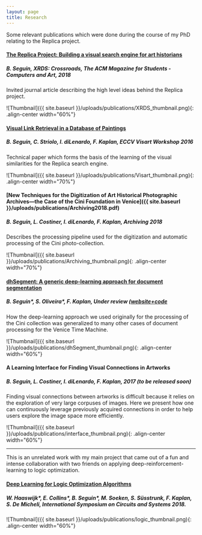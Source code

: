 ```yaml
---
layout: page
title: Research
---
```



Some relevant publications which were done during the course of my PhD relating to the Replica project.

#### **[The Replica Project: Building a visual search engine for art historians](https://dl.acm.org/authorize?N658957)**
##### *B. Seguin*, XRDS: Crossroads, The ACM Magazine for Students - Computers and Art, 2018

Invited journal article describing the high level ideas behind the Replica project.

![Thumbnail]({{ site.baseurl }}/uploads/publications/XRDS_thumbnail.png){: .align-center width="60%"}

#### **[Visual Link Retrieval in a Database of Paintings](https://infoscience.epfl.ch/record/223771)** 
##### *B. Seguin, C. Striolo, I. diLenardo, F. Kaplan*, ECCV Visart Workshop 2016

Technical paper which forms the basis of the learning of the visual similarities for the Replica search engine.

![Thumbnail]({{ site.baseurl }}/uploads/publications/Visart_thumbnail.png){: .align-center width="70%"}

#### **[New Techniques for the Digitization of Art Historical Photographic Archives—the Case of the Cini Foundation in Venice]({{ site.baseurl }}/uploads/publications/Archiving2018.pdf)**
##### *B. Seguin, L. Costiner, I. diLenardo, F. Kaplan*, Archiving 2018

Describes the processing pipeline used for the digitization and automatic processing of the Cini photo-collection.

![Thumbnail]({{ site.baseurl }}/uploads/publications/Archiving_thumbnail.png){: .align-center width="70%"}

#### **[dhSegment: A generic deep-learning approach for document segmentation](https://arxiv.org/abs/1804.10371)**
##### *B. Seguin\*, S. Oliveira\*, F. Kaplan*, Under review ([website+code](https://dhlab-epfl.github.io/dhSegment/)

How the deep-learning approach we used originally for the processing of the Cini collection was generalized to many other cases of document processing for the Venice Time Machine.

![Thumbnail]({{ site.baseurl }}/uploads/publications/dhSegment_thumbnail.png){: .align-center width="60%"}


#### **A Learning Interface for Finding Visual Connections in Artworks**
##### *B. Seguin, L. Costiner, I. diLenardo, F. Kaplan*, 2017 (to be released soon)

Finding visual connections between artworks is difficult because it relies on the exploration of very large corpuses of images. Here we present how one can continuously leverage previously acquired connections in order to help users explore the image space more efficiently.

![Thumbnail]({{ site.baseurl }}/uploads/publications/interface_thumbnail.png){: .align-center width="60%"}

<!-- ACM DL Article: The Replica Project: Building a visual search engine for art historians
<div class="acmdlitem" id="item3186653"><img src="//dl.acm.org/images/oa.gif" width="25" height="25" border="0" alt="ACM DL Author-ize service" style="vertical-align:middle"/><a href="https://dl.acm.org/authorize?N658957" title="The Replica Project: Building a visual search engine for art historians">The Replica Project: Building a visual search engine for art historians</a><div style="margin-left:25px"><a href="http://dl.acm.org/author_page.cfm?id=99659256875" >Benoit Seguin</a><br />XRDS: Crossroads, The ACM Magazine for Students - Computers and Art, 2018</div></div> -->

----

This is an unrelated work with my main project that came out of a fun and intense collaboration with two friends on applying deep-reinforcement-learning to logic optimization.

#### **[Deep Learning for Logic Optimization Algorithms](https://msoeken.github.io/papers/2018_iscas.pdf)**
##### *W. Haaswijk\*, E. Collins\*, B. Seguin\*, M. Soeken, S. Süsstrunk, F. Kaplan, S. De Micheli*, International Symposium on Circuits and Systems 2018.

![Thumbnail]({{ site.baseurl }}/uploads/publications/logic_thumbnail.png){: .align-center width="60%"}

